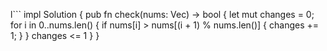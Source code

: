 l```
impl Solution {
	pub fn check(nums: Vec<i32>) -> bool {
		let mut changes = 0;
		for i in 0..nums.len() {
			if nums[i] > nums[(i + 1) % nums.len()] {
				changes += 1;
			}
		}
		changes <= 1
	}
}
```

